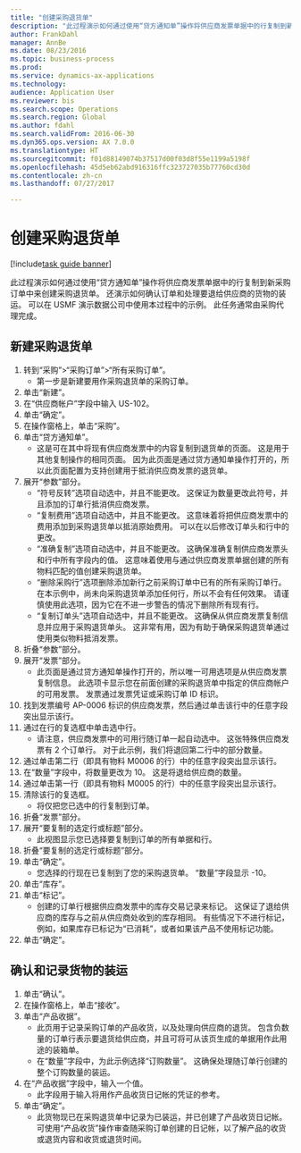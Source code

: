```yaml
--- 
title: "创建采购退货单"
description: "此过程演示如何通过使用“贷方通知单”操作将供应商发票单据中的行复制到新采购订单中来创建采购退货单。"
author: FrankDahl
manager: AnnBe
ms.date: 08/23/2016
ms.topic: business-process
ms.prod: 
ms.service: dynamics-ax-applications
ms.technology: 
audience: Application User
ms.reviewer: bis
ms.search.scope: Operations
ms.search.region: Global
ms.author: fdahl
ms.search.validFrom: 2016-06-30
ms.dyn365.ops.version: AX 7.0.0
ms.translationtype: HT
ms.sourcegitcommit: f01d88149074b37517d00f03d8f55e1199a5198f
ms.openlocfilehash: 45d5eb62abd916316ffc323727035b77760cd30d
ms.contentlocale: zh-cn
ms.lasthandoff: 07/27/2017

---
```

# <a name="create-a-purchase-return-order"></a>创建采购退货单

[!include[task guide banner](../../includes/task-guide-banner.md)]

此过程演示如何通过使用“贷方通知单”操作将供应商发票单据中的行复制到新采购订单中来创建采购退货单。 还演示如何确认订单和处理要退给供应商的货物的装运。 可以在 USMF 演示数据公司中使用本过程中的示例。 此任务通常由采购代理完成。


## <a name="create-a-new-purchase-return-order"></a>新建采购退货单
1. 转到“采购”>“采购订单”>“所有采购订单”。
    * 第一步是新建要用作采购退货单的采购订单。  
2. 单击“新建”。
3. 在“供应商帐户”字段中输入 US-102。
4. 单击“确定”。
5. 在操作窗格上，单击“采购”。
6. 单击“贷方通知单”。
    * 这是可在其中将现有供应商发票中的内容复制到退货单的页面。 这是用于其他复制操作的相同页面。 因为此页面是通过贷方通知单操作打开的，所以此页面配置为支持创建用于抵消供应商发票的退货单。  
7. 展开“参数”部分。
    * “符号反转”选项自动选中，并且不能更改。 这保证为数量更改此符号，并且添加的订单行抵消供应商发票。  
    * “复制费用”选项自动选中，并且不能更改。 这意味着将把供应商发票中的费用添加到采购退货单以抵消原始费用。 可以在以后修改订单头和行中的更改。  
    * “准确复制”选项自动选中，并且不能更改。 这确保准确复制供应商发票头和行中所有字段内的值。 这意味着使用与通过供应商发票单据创建的所有物料匹配的值创建采购退货单。  
    * “删除采购行”选项删除添加新行之前采购订单中已有的所有采购订单行。 在本示例中，尚未向采购退货单添加任何行，所以不会有任何效果。 请谨慎使用此选项，因为它在不进一步警告的情况下删除所有现有行。  
    * “复制订单头”选项自动选中，并且不能更改。 这确保从供应商发票复制信息并应用于采购退货单头。 这非常有用，因为有助于确保采购退货单通过使用类似物料抵消发票。  
8. 折叠“参数”部分。
9. 展开“发票”部分。
    * 此页面是通过贷方通知单操作打开的，所以唯一可用选项是从供应商发票复制信息。 此选项卡显示您在前面创建的采购退货单中指定的供应商帐户的可用发票。   发票通过发票凭证或采购订单 ID 标识。  
10. 找到发票编号 AP-0006 标识的供应商发票，然后通过单击该行中的任意字段突出显示该行。
11. 通过在行的复选框中单击选中行。 
    * 请注意，供应商发票中的可用行随订单一起自动选中。 这张特殊供应商发票有 2 个订单行。 对于此示例，我们将退回第二行中的部分数量。  
12. 通过单击第二行（即具有物料 M0006 的行）中的任意字段突出显示该行。
13. 在“数量”字段中，将数量更改为 10。 这是将退给供应商的数量。 
14. 通过单击第一行（即具有物料 M0005 的行）中的任意字段突出显示该行。
15. 清除该行的复选框。
    * 将仅把您已选中的行复制到订单。  
16. 折叠“发票”部分。
17. 展开“要复制的选定行或标题”部分。
    * 此视图显示您已选择要复制到订单的所有单据和行。  
18. 折叠“要复制的选定行或标题”部分。
19. 单击“确定”。
    * 您选择的行现在已复制到了您的采购退货单。 “数量”字段显示 -10。   
20. 单击“库存”。
21. 单击“标记”。
    * 创建的订单行根据供应商发票中的库存交易记录来标记。 这保证了退给供应商的库存与之前从供应商处收到的库存相同。 有些情况下不进行标记，例如，如果库存已标记为“已消耗”，或者如果该产品不使用标记功能。  
22. 单击“确定”。

## <a name="confirm-and-record-the-shipment-of-goods"></a>确认和记录货物的装运
1. 单击“确认”。
2. 在操作窗格上，单击“接收”。
3. 单击“产品收据”。
    * 此页用于记录采购订单的产品收货，以及处理向供应商的退货。 包含负数量的订单行表示要退货给供应商，并且可将可从该页生成的单据用作此用途的装箱单。   
    * 在“数量”字段中，为此示例选择“订购数量”。   这确保处理随订单行创建的整个订购数量的装运。   
4. 在“产品收据”字段中，输入一个值。
    * 此字段用于输入将用作产品收货日记帐的凭证的参考。  
5. 单击“确定”。
    * 此货物现已在采购退货单中记录为已装运，并已创建了产品收货日记帐。 可使用“产品收货”操作审查随采购订单创建的日记帐，以了解产品的收货或退货内容和收货或退货时间。  


